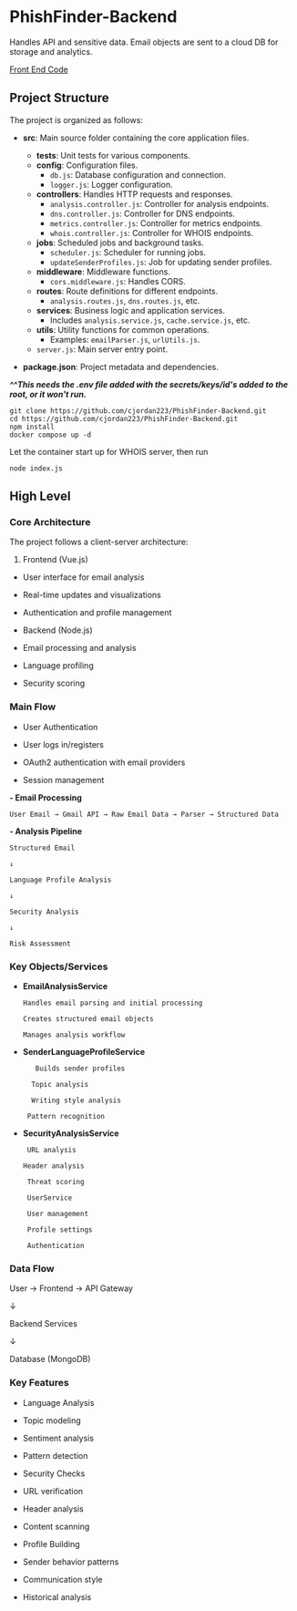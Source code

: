 # PhishFinder-Backend

Handles API and sensitive data. Email objects are sent to a cloud DB for storage and analytics.

[Front End Code](https://github.com/cjordan223/PhishFinder/)

## Project Structure

The project is organized as follows:

- **src**: Main source folder containing the core application files.
  - **__tests__**: Unit tests for various components.
  - **config**: Configuration files.
    - `db.js`: Database configuration and connection.
    - `logger.js`: Logger configuration.
  - **controllers**: Handles HTTP requests and responses.
    - `analysis.controller.js`: Controller for analysis endpoints.
    - `dns.controller.js`: Controller for DNS endpoints.
    - `metrics.controller.js`: Controller for metrics endpoints.
    - `whois.controller.js`: Controller for WHOIS endpoints.
  - **jobs**: Scheduled jobs and background tasks.
    - `scheduler.js`: Scheduler for running jobs.
    - `updateSenderProfiles.js`: Job for updating sender profiles.
  - **middleware**: Middleware functions.
    - `cors.middleware.js`: Handles CORS.
  - **routes**: Route definitions for different endpoints.
    - `analysis.routes.js`, `dns.routes.js`, etc.
  - **services**: Business logic and application services.
    - Includes `analysis.service.js`, `cache.service.js`, etc.
  - **utils**: Utility functions for common operations.
    - Examples: `emailParser.js`, `urlUtils.js`.
  - `server.js`: Main server entry point.

- **package.json**: Project metadata and dependencies.




_**^^This needs the .env file added with the secrets/keys/id's added to the root, or it won't run.**_
```
git clone https://github.com/cjordan223/PhishFinder-Backend.git
cd https://github.com/cjordan223/PhishFinder-Backend.git
npm install
docker compose up -d
```
Let the container start up for WHOIS server, then run
```
node index.js
```
## High Level

### Core Architecture

The project follows a client-server architecture:

1. Frontend (Vue.js)

-   User interface for email analysis

-   Real-time updates and visualizations

-   Authentication and profile management

-   Backend (Node.js)

-   Email processing and analysis

-   Language profiling

-   Security scoring

### Main Flow

-   User Authentication

-   User logs in/registers

-   OAuth2 authentication with email providers

-   Session management

**-   Email Processing**
    
    User Email → Gmail API → Raw Email Data → Parser → Structured Data
    

**-   Analysis Pipeline**
    
    Structured Email
    
    ↓
    
    Language Profile Analysis
    
    ↓
    
    Security Analysis
    
    ↓
    
    Risk Assessment
    

### Key Objects/Services

-   **EmailAnalysisService**

	  	Handles email parsing and initial processing

	   	Creates structured email objects

		Manages analysis workflow

-   **SenderLanguageProfileService**

		   Builds sender profiles

		  Topic analysis

		  Writing style analysis

	  	 Pattern recognition

- **SecurityAnalysisService**


	   URL analysis

	  Header analysis

	   Threat scoring

	   UserService

	   User management

	   Profile settings

	   Authentication

### Data Flow

User → Frontend → API Gateway

↓

Backend Services

↓

Database (MongoDB)

### Key Features

-   Language Analysis

-   Topic modeling

-   Sentiment analysis

-   Pattern detection

-   Security Checks

-   URL verification

-   Header analysis

-   Content scanning

-   Profile Building

-   Sender behavior patterns

-   Communication style

-   Historical analysis





